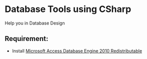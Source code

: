 # Database Tools using CSharp
Help you in Database Design
## Requirement:
* Install [Microsoft Access Database Engine 2010 Redistributable](https://www.microsoft.com/en-us/download/details.aspx?id=13255)
